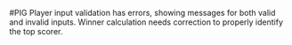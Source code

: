 #PIG
Player input validation has errors, showing messages for both valid and invalid inputs.
Winner calculation needs correction to properly identify the top scorer.
